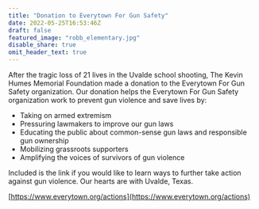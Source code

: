 ```yaml
---
title: "Donation to Everytown For Gun Safety"
date: 2022-05-25T16:53:46Z
draft: false
featured_image: "robb_elementary.jpg"
disable_share: true
omit_header_text: true
---
```


After the tragic loss of 21 lives in the Uvalde school shooting, The Kevin Humes Memorial
Foundation made a donation to the Everytown For Gun Safety organization. Our donation
helps the Everytown For Gun Safety organization work to prevent gun violence and save
lives by:
- Taking on armed extremism
- Pressuring lawmakers to improve our gun laws
- Educating the public about common-sense gun laws and responsible gun ownership
- Mobilizing grassroots supporters
- Amplifying the voices of survivors of gun violence

Included is the link if you would like to learn ways to further take action against gun
violence. Our hearts are with Uvalde, Texas.

[https://www.everytown.org/actions](https://www.everytown.org/actions)